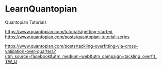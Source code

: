 # LearnQuantopian
Quantopian Tutorials

https://www.quantopian.com/tutorials/getting-started, https://www.quantopian.com/posts/quantopian-tutorial-series

https://www.quantopian.com/posts/tackling-overfitting-via-cross-validation-over-quarters?utm_source=facebook&utm_medium=web&utm_campaign=tackling_overfit_TW_Q

